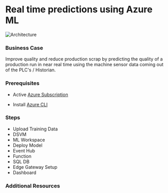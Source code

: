 # Real time predictions using Azure ML

![Architecture](https://github.com/jomit/real-time-predictions/blob/master/images/real-time-architecture.png)

### Business Case

Improve quality and reduce production scrap by predicting the quality of a production run in near real time using the machine sensor data coming out of the PLC's / Historian.

### Prerequisites

- Active [Azure Subscription](https://azure.microsoft.com/en-us/free/)

- Install [Azure CLI](https://docs.microsoft.com/en-us/cli/azure/install-azure-cli?view=azure-cli-latest)

### Steps

- Upload Training Data
- DSVM
- ML Workspace
- Deploy Model
- Event Hub
- Function
- SQL DB
- Edge Gateway Setup
- Dashboard

### Additional Resources




